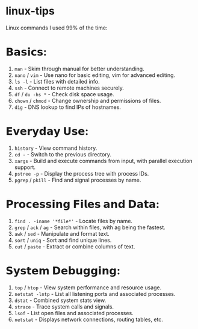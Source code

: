 # linux-tips
Linux commands I used 99% of the time:

# 𝗕𝗮𝘀𝗶𝗰𝘀:
1. `man` - Skim through manual for better understanding.
2. `nano` / `vim` - Use nano for basic editing, vim for advanced editing.
3. `ls -l` - List files with detailed info.
4. `ssh` - Connect to remote machines securely.
5. `df` / `du -hs *` - Check disk space usage.
6. `chown` / `chmod` - Change ownership and permissions of files.
7. `dig` - DNS lookup to find IPs of hostnames.

# 𝗘𝘃𝗲𝗿𝘆𝗱𝗮𝘆 𝗨𝘀𝗲:
1. `history` - View command history.
2. `cd -` - Switch to the previous directory.
3. `xargs` - Build and execute commands from input, with parallel execution support.
4. `pstree -p` - Display the process tree with process IDs.
5. `pgrep` / `pkill` - Find and signal processes by name.

# 𝗣𝗿𝗼𝗰𝗲𝘀𝘀𝗶𝗻𝗴 𝗙𝗶𝗹𝗲𝘀 𝗮𝗻𝗱 𝗗𝗮𝘁𝗮:
1. `find . -iname '*file*'` - Locate files by name.
2. `grep` / `ack` / `ag` - Search within files, with ag being the fastest.
3. `awk` / `sed` - Manipulate and format text.
4. `sort` / `uniq` - Sort and find unique lines.
5. `cut` / `paste` - Extract or combine columns of text.
 
# 𝗦𝘆𝘀𝘁𝗲𝗺 𝗗𝗲𝗯𝘂𝗴𝗴𝗶𝗻𝗴:
1. `top` / `htop` - View system performance and resource usage.
2. `netstat -lntp` - List all listening ports and associated processes.
3. `dstat` - Combined system stats view.
4. `strace` - Trace system calls and signals.
5. `lsof` - List open files and associated processes.
6. `netstat` - Displays network connections, routing tables, etc.
